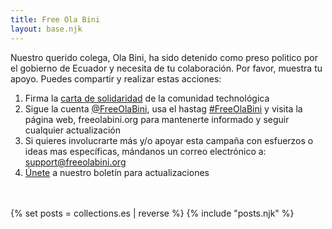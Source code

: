 ```yaml
---
title: Free Ola Bini
layout: base.njk
---
```


Nuestro querido colega, Ola Bini, ha sido detenido como preso politico por el gobierno de Ecuador y necesita de tu colaboración. Por favor, muestra tu apoyo. Puedes compartir y realizar estas acciones:
1) Firma la <a href="/en/statement" id="text-links">carta de solidaridad</a> de la comunidad technológica
2) Sigue la cuenta <a href="https://twitter.com/FreeOlaBini" id="text-links">@FreeOlaBini</a>, usa el hastag <a href="https://twitter.com/intent/tweet?text=Defensor%20de%20los%20derechos%20digitales%20Ola%20Bini%20ha%20sido%20encarcelado%20en%20Ecuador.%20Sigan%20@FreeOlaBini%20%23FreeOlaBini%20https%3A//freeolabini.org" id="text-links">#FreeOlaBini</a> y visita la página web, freeolabini.org  para mantenerte informado y seguir cualquier actualización
3) Si quieres involucrarte más y/o apoyar esta campaña con esfuerzos o ideas mas específicas, mándanos un correo electrónico a:  <a href="mailto:support@freeolabini.org" id="text-links">support&#64;freeolabini.org</a>
4) <a href="/es/subscribe" id="text-links">Únete</a> a nuestro boletín para actualizaciones


<br><br>
{% set posts = collections.es | reverse %}
{% include "posts.njk" %}

